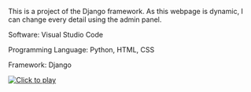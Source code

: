 This is a project of the Django framework. As this webpage is dynamic, I can change every detail using the admin panel.


Software: Visual Studio Code

Programming Language: Python, HTML, CSS

Framework: Django


[![Click to play](https://img.youtube.com/vi/TelT9jlOqm8/0.jpg)](https://www.youtube.com/watch?v=TelT9jlOqm8)

